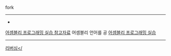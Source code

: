 fork
***
-
<a href="https://asdf130700.github.io/asm_prog_ex/">어셈블리 프로그래밍 실습 참고자료</a>
어셈블리 언어를 공
<a href="https://asdf130700.github.io/asm_prog_material/">어셈블리 프로그래밍 실습</a>

***
<a href="https://asdf130700.github.io/awesome-reversing/">리버싱</
